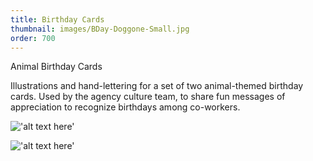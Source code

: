 ```yaml
---
title: Birthday Cards
thumbnail: images/BDay-Doggone-Small.jpg
order: 700
---
```


Animal Birthday Cards

Illustrations and hand-lettering for a set of two animal-themed birthday cards. Used by the agency culture team, to share fun messages of appreciation to recognize birthdays among co-workers.

!['alt text here'](images/Doggone-Mockup-Small.jpg)

!['alt text here'](images/Pawesome-Mockup-Small.jpg)